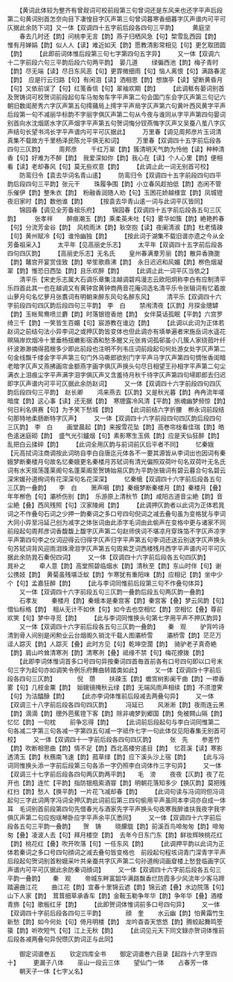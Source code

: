 <!-- { "loadSidebar": true } -->
　　【黄词此体较为整齐有曾觌词可校前段第三句曾词还是东风来也还字平声后段第二句黄词别首怎奈向目下凄惶目字仄声第三句曾词暮寒香细暮字仄声谱内可平可仄据此余防下词】又一体【双调四十五字前后段各四句三平韵】　　　黄庭坚
　　春去几时还【韵】问桃李无言【韵】燕子归栖风急【句】棃雪乱西园【韵】　惟有月婵娟【韵】似人人【读】难近如天【韵】愿教清影常相见【句】更乞取团圆【韵】
　　【此即前词体惟后段第三句七字第四句五字异】
　　又一体【双调六十二字前段六句三平韵后段六句两平韵】　晏几道
　　绿徧西池【韵】梅子青时【韵】尽无端【读】尽日东风恶【句】更霏微细雨【句】恼人离恨【句】满路春泥【韵】　应是行云归路【句】有闲泪【读】洒相思【韵】想旗亭【读】望断黄昏月【句】又依前误了【句】红笺香信【句】翠袖欢期【韵】
　　【此调秪有晏词别首及贺铸词可校贺词前段起句车马匆匆车字平声第二句会国门东会字仄声第三句记六朝旧数闺房秀六字仄声第五句摴蒱局上摴字平声局字仄声第六句黄叶西风黄字平声后段第一句不减丽华标韵不字丽字俱仄声第二句从今夜与谁同从字平声第四句晏词别首向水沈烟厎水字仄声烟字平声第五句贺词悔分钗燕悔字仄声又吴蚕八茧八字仄声结句长望书鸿长字平声谱内可平可仄据此】
　　万里春【调见周邦彦片玉词清真集不载故方千里杨泽民陈允平俱无和词】
　　万里春【双调四十五字前后段各四句三仄韵】　　　周邦彦
　　千红万翠【韵】簇清明天气韵为怜他【读】种种清香【句】好难为不醉【韵】　我爱深如你【韵】我心在【读】个人心里【韵】便相看【读】老却春风【句】莫无些欢意【韵】
　　【此调止此一词无别首可校】
　　防鸾归令【袁去华词名青山逺】
　　防鸾归令【双调四十五字前段四句四平韵后段四句三平韵】张元干
　　珠履争围【韵】小立春风趁拍低【韵】态闲不管乐催伊【韵】整朱衣【韵】　粉融香润随人劝【句】玉困花娇越様宜【韵】凤城镫夜旧家时【韵】数他谁【韵】
　　【按袁去华青山逺一词与此词平仄皆同】
　　锦园春【调见全芳备祖乐府】
　　锦园春【双调四十五字前后段各五句三仄韵】　　　张孝祥
　　醉痕潮玉【韵】乘柔英未吐【句】雾华如簇【韵】絶艳矜春【句】分流芳金谷【韵】　风梳雨沐【韵】耿空抱【读】夜阑清淑【韵】杜老情疎【句】黄州赋冷【句】谁怜幽独【韵】
　　【按此词于湖集不载旧谱亦遗之今从全芳备祖采入】
　　太平年【见高丽史乐志】
　　太平年【双调四十五字前后段各四句四仄韵】
　　【高丽史乐志】无名氏
　　皇州春满羣芳丽【韵】散异香旖旎【韵】鼇宫开宴赏佳致【韵】举笙歌鼎沸【韵】　永日迟迟和风媚【韵】栁色烟凝翠【韵】惟恐日西坠【韵】且乐欢醉【韵】
　　【此调止此一词平仄当依之】
　　清平乐【宋史乐志属大石调乐章集注越调碧鸡漫志云欧阳炯称李白有应制清平乐四首此其一也在越调又有黄钟宫黄钟商两音花庵词选名清平乐令张辑词有忆着故山萝月句名忆萝月张翥词有明朝来醉东风句名醉东风】
　　清平乐【双调四十六字前段四句四仄韵后段四句三平韵】　李　白
　　禁闱清夜【仄韵】月探金牕罅【韵】玉帐鸳鸯喷兰麝【韵】时落银镫香灺【韵】　女伴莫话孤眠【平韵】六宫罗绮三千【韵】一笑皆生百媚【句】宸游教在谁边【韵】
　　【此调以此词为正体若赵词之前结句法小异李词之或押仄韵皆变体也但此调亦有填单遍者宋施岳词水遥花暝隔岸炊烟冷十里垂杨揺嫩影宿酒和愁多醒又元张肯词孤邨虽小几簇人家绕菰叶纤纤波渺渺摘得菰根多少即此前段也注明不列韦庄词前段起句何处游女处字仄声第二句金线飘千缕金字平声第三句门外马嘶郎欲别门字平声马字仄声第四句惆怅香闺暗老暗字仄声又燕拂画帘金额燕字画字俱仄声换头句尽日相望王孙相字平声第二句尘满衣上泪痕尘字平声满字泪字俱仄声又含羞待月秋千待字仄声第四句埽即郎去归迟即字仄声谱内可平可仄据此余防赵词】
　　又一体【双调四十六字前段四句四仄韵后段四句三平韵】　赵长卿
　　鸿来燕去【仄韵】又是秋光暮【韵】冉冉流年嗟暗度【韵】这心事【读】还无据【韵】　寒牕露冷风清【平韵】旅魂幽梦频惊【韵】何日利名俱赛【句】为予笑下愁城【韵】
　　【此词前结六字折腰　栁永词前段结句那特地柔肠断特字仄声】
　　又一体【双调四十六字前段四句四仄韵后段四句三仄韵】　李　白
　　画堂晨起【韵】来报雪花坠【韵】高巻帘栊看佳瑞【韵】皓色逺迷庭砌【韵】　盛气光引鑪烟【句】素影寒生玉佩【韵】应是天仙狂醉【韵】乱把白云揉碎【韵】
　　【此词全用仄韵与前词前仄后平者不同】
　　忆秦娥【元高拭词注商调按此词昉自李白自唐迄元体各不一要其源皆从李词出也因词有秦娥梦断秦楼月句故名忆秦娥更名秦楼月苏轼词有清光偏照双荷叶句名双荷叶无名氏词有水天揺荡蓬莱阁句名蓬莱阁至贺铸始易仄韵为平韵张辑词有碧云暮合句名碧云深宋媛孙道绚词有花深深句名花深深】
　　忆秦蛾【双调四十六字前后段各五句三仄韵一叠韵】　　李　白
　　箫声咽【韵】秦蛾梦断秦楼月【韵】秦楼月【叠】年年栁色【句】灞桥伤别【韵】　乐游原上清秋节【韵】咸阳古道音尘絶【韵】音尘絶【叠】西风残照【句】汉家陵阙【韵】
　　【此调押仄韵者以此词为正体若晁词之不作叠句石词之少押一韵秦词之多口号四句倪词之减去叠句虽为变格犹与李词大同小异至冯延己创为减字之体张词由此添字毛词由此偷声在变格中更与诸家不同　前段起句周邦彦词香馥馥上馥字仄声第二句赵师侠词不堪凉月穿珠箔不字仄声凉字平声第四句李之仪词迎得云归得字仄声归字平声第五句李词还送云别送字仄声换头句苏轼词背风迎雨泪珠滑泪字仄声第五句周紫芝词西楼残月西字平声谱内可平可仄据此余防晁石秦倪四词】
　　又一体【双调四十六字前后段各五句四仄韵】　　　晁补之
　　牵人意【韵】高堂照碧临烟水【韵】清秋至【韵】东山时伴【句】谢公携妓【韵】　黄菊虽残堪泛蚁【韵】乍寒犹有重阳味【韵】应相记【韵】坐中少个【句】孟嘉狂醉【韵】
　　【此与李词同惟前后段第三句不作叠句体异】
　　又一体【双调四十六字前段五句三仄韵一叠韵后段五句两仄韵一叠韵】
　　石孝友
　　秦楼月【韵】秦蛾本是秦宫客【韵】秦宫客【叠】梦云风韵【句】借仙标格【韵】　相从无计不如休【句】如今去也空相忆【韵】空相忆【叠】尊前欢笑【句】梦中寻觅【韵】
　　【此与李词同惟换头句第七字用平声不押仄韵异】
　　又一体【双调四十六字前后段各五句三仄韵一叠韵】　　秦　观
　　驴背吟诗清到骨人间别是闲勲业云台烟阁久销沈千载人图灞桥雪
　　灞桥雪【韵】茫茫万迳人踪灭【韵】人踪灭【叠】此时方见【句】乾坤空濶【韵】　骑驴老子真奇絶【韵】肩山吟耸清寒冽【韵】清寒冽【叠】祗缘不禁【句】梅花撩拨【韵】
　　【此即李词体惟词首多口号四句异按秦词四首毎首前各有口号四句即以口号末句三字为起句亦如调笑令例乐府舞曲转踏类如此】
　　又一体【双调四十字前后段各四句三仄韵】　　　　倪　瓒
　　扶疎玉【韵】蟾宫树影阑干曲【韵】一襟香雾【句】几枝金粟【韵】　姮娥镜掩秋云绿【韵】无端风雨声相续【韵】不须澄霁【句】为沽醽醁【韵】
　　【此亦李词体惟前后段减去两叠句异】
　　又一体【双调三十八字前后段各四句四仄韵】　　　冯延已
　　风淅淅【韵】夜雨连云黑【韵】滴滴【韵】牕外芭蕉镫下客【韵】除非魂梦到郷国【韵】免被闗山隔【韵】忆忆【韵】一句枕
　　前争忘得【韵】
　　【此词前后段起句与李白词同惟第二句各减二字第三句各减一字第四五句减一字祗作七字一句此体仅见阳春集无别首可校】
　　又一体【双调四十一字前后段各四句四仄韵】　　　张　先
　　参差竹【韵】吹断相思曲【韵】情不足【韵】西北高楼穷逺目【韵】　忆苕溪【读】寒影透清玉【韵】秋鴈南飞速【韵】菰草绿【韵】应下溪头沙上宿【韵】
　　【此与冯词同惟换头添一字前后段第三句各添一字仍照李白词体作三字句异】
　　又一体【双调三十七字前后段各四句两仄韵两平韵】　　毛　滂
　　夜夜【仄韵】夜了花开也【韵】连忙【平韵】指防银瓶索酒甞【韵】明朝花落知多少【换仄韵】莫把残红扫【韵】愁人【换平韵】一片花飞减却春【韵】
　　【此词句读与冯词同但冯词起句三字此词两字冯词全押仄韵此词前后第三四句偷用平声虽同本李词亦自成一体耳　毛词别首前段第四句先借春光与酒家先字平声换头句夜寒我醉谁扶我夜字我字俱仄声第二句应抱瑶琴卧应字平声余平仄悉同】
　　又一体【双调四十六字前后段各五句三平韵一叠韵】　　贺　铸
　　晓朦胧【韵】前溪百鸟啼匆匆【韵】啼匆匆【叠】凌波人去【句】拜月楼空【韵】　去年今日东门东【韵】鲜妆辉映桃花红【韵】桃花红【叠】吹开吹落【句】一任东风【韵】
　　【此调押平韵以此词为正体若秦词之多口号四句顔词之减去叠句皆变格也　前段起句程垓词青门深青字平声后段起句贺词别首粉娥采叶共亲蚕共字仄声第二句孙道绚词画睂楼上愁登临画字仄声谱内可平可仄据此余防秦词顔词】
　　又一体【双调四十六字前后段各五句三平韵一叠韵】　　秦　观
　　帝城东畔富韶华满路飘香烂防霞多少风流年少客马蹄踏遍曲江花
　　曲江花【韵】宜春十里锦云遮【韵】锦云遮【叠】水边院落【句】山下人家【韵】　茸茸细草承香车【韵】金鞍玉勒争年华【韵】争年华【叠】酒楼青斾【句】歌板红牙【韵】
　　【此即贺词体惟词前多口号四句异】
　　又一体【双调四十字前后段各四句三平韵】　　　　顔　奎
　　水云幽【韵】怕黄霜竹生新愁【韵】如今何处【句】倚月明楼【韵】　龙吟杳杳天悠悠【韵】腾蛟起舞鸣箜篌【韵】听吹短气【句】江上无秋【韵】
　　【此词见元天下同文録亦贺词体惟前后段各减两叠句异倪瓒仄韵词正与此同】


　　御定词谱巻五
　　钦定四库全书
　　御定词谱巻六目录【起四十六字至四十】
　　更漏子八体
　　巫山一段云三体
　　望仙门一体
　　占春芳一体
　　朝天子一体【七字乂名】
